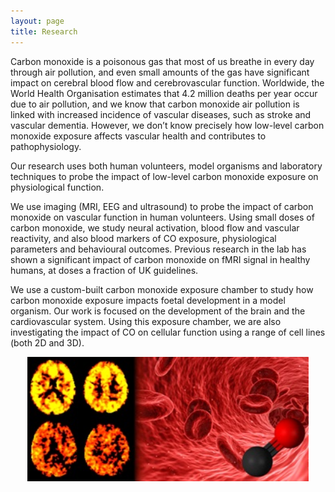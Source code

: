 ```yaml
---
layout: page
title: Research
---
```


Carbon monoxide is a poisonous gas that most of us breathe in every day through air pollution, and even small amounts of the gas have significant impact on cerebral blood flow and cerebrovascular function. Worldwide, the World Health Organisation estimates that 4.2 million deaths per year occur due to air pollution, and we know that carbon monoxide air pollution is linked with increased incidence of vascular diseases, such as stroke and vascular dementia. However, we don’t know precisely how low-level carbon monoxide exposure affects vascular health and contributes to pathophysiology. 

Our research uses both human volunteers, model organisms and laboratory techniques to probe the impact of low-level carbon monoxide exposure on physiological function. 

We use imaging (MRI, EEG and ultrasound) to probe the impact of carbon monoxide on vascular function in human volunteers. Using small doses of carbon monoxide, we study neural activation, blood flow and vascular reactivity, and also blood markers of CO exposure, physiological parameters and behavioural outcomes. Previous research in the lab has shown a significant impact of carbon monoxide on fMRI signal in healthy humans, at doses a fraction of UK guidelines.

We use a custom-built carbon monoxide exposure chamber to study how carbon monoxide exposure impacts foetal development in a model organism. Our work is focused on the development of the brain and the cardiovascular system. Using this exposure chamber, we are also investigating the impact of CO on cellular function using a range of cell lines (both 2D and 3D). 

<p align="center">
<img src="/assets/herigstad_research.jpg" alt="Research" align="middle" style="width: 450px;"/>
</p>
